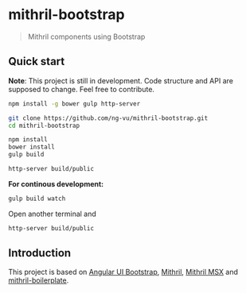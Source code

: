 # mithril-bootstrap

> Mithril components using Bootstrap

## Quick start

**Note**: This project is still in development. Code structure and API are supposed to change. Feel free to contribute.

```sh
npm install -g bower gulp http-server

git clone https://github.com/ng-vu/mithril-bootstrap.git
cd mithril-bootstrap

npm install
bower install
gulp build

http-server build/public
```

**For continous development:**
```sh
gulp build watch
```

Open another terminal and
```sh
http-server build/public
```

## Introduction

This project is based on [Angular UI Bootstrap](http://angular-ui.github.io/bootstrap/), [Mithril](http://lhorie.github.io/mithril/), [Mithril MSX](https://github.com/insin/msx) and [mithril-boilerplate](https://github.com/ng-vu/mithril-boilerplate).
